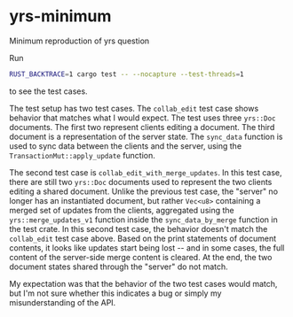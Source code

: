 # yrs-minimum
Minimum reproduction of yrs question

Run

```bash
RUST_BACKTRACE=1 cargo test -- --nocapture --test-threads=1
```

to see the test cases.

The test setup has two test cases. The `collab_edit` test case shows behavior that matches what I would expect. The test uses three `yrs::Doc` documents. The first two represent clients editing a document. The third document is a representation of the server state. The `sync_data` function is used to sync data between the clients and the server, using the `TransactionMut::apply_update` function.

The second test case is `collab_edit_with_merge_updates`. In this test case, there are still two `yrs::Doc` documents used to represent the two clients editing a shared document. Unlike the previous test case, the "server" no longer has an instantiated document, but rather `Vec<u8>` containing a merged set of updates from the clients, aggregated using the `yrs::merge_updates_v1` function inside the `sync_data_by_merge` function in the test crate.  In this second test case, the behavior doesn't match the `collab_edit` test case above. Based on the print statements of document contents, it looks like updates start being lost -- and in some cases, the full content of the server-side merge content is cleared. At the end, the two document states shared through the "server" do not match.

My expectation was that the behavior of the two test cases would match, but I'm not sure whether this indicates a bug or simply my misunderstanding of the API.
